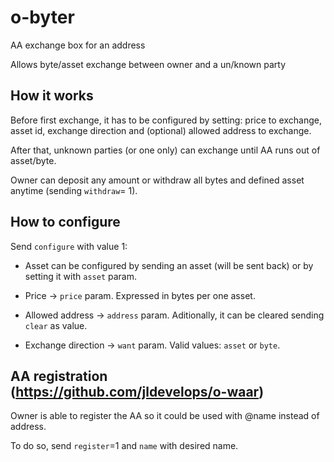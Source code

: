 # o-byter
AA exchange box for an address

Allows byte/asset exchange between owner and a un/known party

## How it works
Before first exchange, it has to be configured by setting: price to exchange, asset id, exchange direction and (optional) allowed address to exchange.

After that, unknown parties (or one only) can exchange until AA runs out of asset/byte.

Owner can deposit any amount or withdraw all bytes and defined asset anytime (sending `withdraw`= 1).

## How to configure
Send `configure` with value 1:

- Asset can be configured by sending an asset (will be sent back) or by setting it with `asset` param.

- Price -> `price` param. Expressed in bytes per one asset.

- Allowed address -> `address` param. Aditionally, it can be cleared sending `clear` as value.

- Exchange direction -> `want` param. Valid values: `asset` or `byte`.

## AA registration (https://github.com/jldevelops/o-waar)
Owner is able to register the AA so it could be used with @name instead of address.

To do so, send `register`=1 and `name` with desired name.
